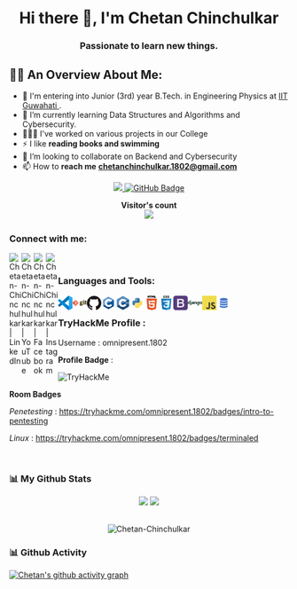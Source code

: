 <h1 align ='center'> Hi there 👋, I'm Chetan Chinchulkar </h1>
<h3 align="center">Passionate to learn new things.</h3>

## 🙋‍♂️ An Overview About Me:

- 🔭 I'm entering into Junior (3rd) year B.Tech. in Engineering Physics at <a href="iitg.ac.in"> IIT Guwahati </a> .
- 🌱 I’m currently learning Data Structures and Algorithms and Cybersecurity.
- 🧑🏻‍💻 I've worked on various projects in our College
-  ⚡ I like **reading books and swimming**
- 👯 I’m looking to collaborate on Backend and Cybersecurity
- 📫 How to **reach me** **chetanchinchulkar.1802@gmail.com**


<p align="center"> 
<a href="https://github.com/Meghna-DAS/github-profile-views-counter">
    <img src="https://komarev.com/ghpvc/?username=Chetan-Chinchulkar">
</a>
<a href="https://github.com/SubhamRaoniar28?tab=followers"><img src="https://img.shields.io/github/followers/Chetan-Chinchulkar?label=Followers&style=social" alt="GitHub Badge"></a>
</br>

<p align="center"> 
 <b> Visitor's count </b> <br>
  <img src="https://profile-counter.glitch.me/Chetan-Chinchulkar/count.svg" />
 </p>

<!--
- 🔭 I’m currently working on 
- 🤔 I’m looking for help with ...
- 💬 Ask me about ...
- 📫 How to reach me: ...
- 😄 Pronouns: ...
- ⚡ Fun fact: ...
-->

[facebook]: https://www.facebook.com/chetan.chinchulkar.37/
[instagram]: https://www.instagram.com/chetan.chinchulkar/
[linkedin]: https://www.linkedin.com/in/chetan-chinchulkar-224584201/
[youtube]: https://www.youtube.com/channel/UCgcwOE8EdPziTpl4tba8Eag/

### Connect with me:
[<img align="left" alt="Chetan-Chinchulkar | LinkedIn" width="22px" src="https://cdn.jsdelivr.net/npm/simple-icons@v3/icons/linkedin.svg" />][linkedin][<img align="left" alt="Chetan-Chinchulkar | YouTube" width="22px" src="https://cdn.jsdelivr.net/npm/simple-icons@v3/icons/youtube.svg" />][youtube]
[<img align="left" alt="Chetan-Chinchulkar | Facebook" width="22px" src="https://cdn.jsdelivr.net/npm/simple-icons@v3/icons/facebook.svg" />][facebook]
[<img align="left" alt="Chetan-Chinchulkar | Instagram" width="22px" src="https://cdn.jsdelivr.net/npm/simple-icons@v3/icons/instagram.svg" />][instagram]

<br />

### Languages and Tools:

[<img align="left" alt="Visual Studio Code" width="26px" src="https://raw.githubusercontent.com/github/explore/80688e429a7d4ef2fca1e82350fe8e3517d3494d/topics/visual-studio-code/visual-studio-code.png" />][youtube]
[<img align="left" alt="Git" width="26px" src="https://raw.githubusercontent.com/github/explore/80688e429a7d4ef2fca1e82350fe8e3517d3494d/topics/git/git.png" />][youtube]
[<img align="left" alt="GitHub" width="26px" src="https://raw.githubusercontent.com/github/explore/78df643247d429f6cc873026c0622819ad797942/topics/github/github.png" />][youtube]


[<img align="left" alt="C" width="26px" src="https://raw.githubusercontent.com/github/explore/80688e429a7d4ef2fca1e82350fe8e3517d3494d/topics/c/c.png" />][youtube]
[<img align="left" alt="C++" width="26px" src="https://raw.githubusercontent.com/github/explore/80688e429a7d4ef2fca1e82350fe8e3517d3494d/topics/cpp/cpp.png" />][youtube]
[<img align="left" alt="Python" width="26px" src="https://raw.githubusercontent.com/github/explore/80688e429a7d4ef2fca1e82350fe8e3517d3494d/topics/python/python.png" />][youtube]


[<img align="left" alt="HTML5" width="26px" src="https://raw.githubusercontent.com/github/explore/80688e429a7d4ef2fca1e82350fe8e3517d3494d/topics/html/html.png" />][youtube]
[<img align="left" alt="CSS3" width="26px" src="https://raw.githubusercontent.com/github/explore/80688e429a7d4ef2fca1e82350fe8e3517d3494d/topics/css/css.png" />][youtube]
[<img align="left" alt="Bootstrap" width="26px" src="https://raw.githubusercontent.com/github/explore/80688e429a7d4ef2fca1e82350fe8e3517d3494d/topics/bootstrap/bootstrap.png" />][youtube]
[<img align="left" alt="Django" width="26px" src="https://raw.githubusercontent.com/github/explore/80688e429a7d4ef2fca1e82350fe8e3517d3494d/topics/django/django.png" />][youtube]

[<img align="left" alt="JavaScript" width="26px" src="https://raw.githubusercontent.com/github/explore/80688e429a7d4ef2fca1e82350fe8e3517d3494d/topics/javascript/javascript.png" />][youtube]
[<img align="left" alt="SQL" width="26px" src="https://raw.githubusercontent.com/github/explore/80688e429a7d4ef2fca1e82350fe8e3517d3494d/topics/sql/sql.png" />][youtube]
<br />

<!--
### Github Stats :
<img src="https://github-readme-stats.vercel.app/api?username=Chetan-Chinchulkar&&show_icons=true&title_color=ffffff&icon_color=bb2acf&text_color=daf7dc&bg_color=151515">
-->


### TryHackMe Profile : 
Username : omnipresent.1802

<p align="center">

**Profile Badge** : 

<img src="https://tryhackme-badges.s3.amazonaws.com/omnipresent.1802.png" alt="TryHackMe">

**Room Badges**

_Penetesting_ : https://tryhackme.com/omnipresent.1802/badges/intro-to-pentesting

_Linux_ : https://tryhackme.com/omnipresent.1802/badges/terminaled

</p>
<br>
<h3 align="left">📊 My Github Stats</h3>

<p  align="center">
  <img width="48%" src="https://github-readme-stats.vercel.app/api?username=Chetan-Chinchulkar&show_icons=true&theme=github_dark&custom_title=Chetan%27s%20Github%20Stats" />
  <img width="48%" src="https://github-readme-streak-stats.herokuapp.com/?user=Chetan-Chinchulkar&theme=holi-theme&background=0D1117&border=dddddd" /> <br><br>
  </p>
<p align="center">
<img src="https://github-readme-stats.vercel.app/api/top-langs?username=Chetan-Chinchulkar&show_icons=true&locale=en&layout=compact&theme=github_dark" alt="Chetan-Chinchulkar" />
    <!--
    <img align="center" src="https://github-readme-stats.vercel.app/api/top-langs/?username=Chetan-Chinchulkar&theme=dark" />
    -->
</p>

<h3 align="left">📊 Github Activity</h3>

[![Chetan's github activity graph](https://activity-graph.herokuapp.com/graph?username=Chetan-Chinchulkar&line=4c8eda&color=4c8eda&area=true&area_color=2568b4&custom_title=Chetan%27s%20Activity%20Graph&theme=react-dark)](https://github.com/Chetan-Chinchulkar/github-readme-activity-graph)
<br>




<!--
<br>
<h3 align="left">Connect with me:</h3>
<p align="left">
<a href="https://dev.to/gh4abhi" target="blank"><img align="center" src="https://raw.githubusercontent.com/rahuldkjain/github-profile-readme-generator/master/src/images/icons/Social/devto.svg" alt="gh4abhi" height="30" width="40" /></a>
<a href="https://linkedin.com/in/gh4abhi" target="blank"><img align="center" src="https://raw.githubusercontent.com/rahuldkjain/github-profile-readme-generator/master/src/images/icons/Social/linked-in-alt.svg" alt="gh4abhi" height="30" width="40" /></a>
<a href="https://stackoverflow.com/users/14595271" target="blank"><img align="center" src="https://raw.githubusercontent.com/rahuldkjain/github-profile-readme-generator/master/src/images/icons/Social/stack-overflow.svg" alt="14595271" height="30" width="40" /></a>
<a href="https://instagram.com/gh4abhi" target="blank"><img align="center" src="https://raw.githubusercontent.com/rahuldkjain/github-profile-readme-generator/master/src/images/icons/Social/instagram.svg" alt="gh4abhi" height="30" width="40" /></a>
<a href="https://medium.com/@gh4abhi" target="blank"><img align="center" src="https://raw.githubusercontent.com/rahuldkjain/github-profile-readme-generator/master/src/images/icons/Social/medium.svg" alt="@gh4abhi" height="30" width="40" /></a>
<a href="https://www.hackerrank.com/gh4abhi" target="blank"><img align="center" src="https://raw.githubusercontent.com/rahuldkjain/github-profile-readme-generator/master/src/images/icons/Social/hackerrank.svg" alt="gh4abhi" height="30" width="40" /></a>
<a href="https://codeforces.com/profile/gh4abhis" target="blank"><img align="center" src="https://raw.githubusercontent.com/rahuldkjain/github-profile-readme-generator/master/src/images/icons/Social/codeforces.svg" alt="abhishek_s_shrivastava" height="30" width="40" /></a>
<a href="https://www.leetcode.com/gh4abhi" target="blank"><img align="center" src="https://raw.githubusercontent.com/rahuldkjain/github-profile-readme-generator/master/src/images/icons/Social/leet-code.svg" alt="gh4abhi" height="30" width="40" /></a>
<a href="https://www.hackerearth.com/@gh4abhi" target="blank"><img align="center" src="https://raw.githubusercontent.com/rahuldkjain/github-profile-readme-generator/master/src/images/icons/Social/hackerearth.svg" alt="@gh4abhi" height="30" width="40" /></a>
</p>
<br>
<h3 align="left">Languages and Tools:</h3>
<p align="left"> <a href="https://www.cprogramming.com/" target="_blank" rel="noreferrer"> <img src="https://raw.githubusercontent.com/devicons/devicon/master/icons/c/c-original.svg" alt="c" width="40" height="40"/> </a> <a href="https://www.w3schools.com/cpp/" target="_blank" rel="noreferrer"> <img src="https://raw.githubusercontent.com/devicons/devicon/master/icons/cplusplus/cplusplus-original.svg" alt="cplusplus" width="40" height="40"/> </a> <a href="https://www.w3schools.com/cs/" target="_blank" rel="noreferrer"> <img src="https://raw.githubusercontent.com/devicons/devicon/master/icons/csharp/csharp-original.svg" alt="csharp" width="40" height="40"/> </a> <a href="https://www.w3schools.com/css/" target="_blank" rel="noreferrer"> <img src="https://raw.githubusercontent.com/devicons/devicon/master/icons/css3/css3-original-wordmark.svg" alt="css3" width="40" height="40"/> </a> <a href="https://firebase.google.com/" target="_blank" rel="noreferrer"> <img src="https://www.vectorlogo.zone/logos/firebase/firebase-icon.svg" alt="firebase" width="40" height="40"/> </a> <a href="https://flutter.dev" target="_blank" rel="noreferrer"> <img src="https://www.vectorlogo.zone/logos/flutterio/flutterio-icon.svg" alt="flutter" width="40" height="40"/> </a> <a href="https://www.w3.org/html/" target="_blank" rel="noreferrer"> <img src="https://raw.githubusercontent.com/devicons/devicon/master/icons/html5/html5-original-wordmark.svg" alt="html5" width="40" height="40"/> </a> <a href="https://www.jenkins.io" target="_blank" rel="noreferrer"> <img src="https://www.vectorlogo.zone/logos/jenkins/jenkins-icon.svg" alt="jenkins" width="40" height="40"/> </a> <a href="https://www.linux.org/" target="_blank" rel="noreferrer"> <img src="https://raw.githubusercontent.com/devicons/devicon/master/icons/linux/linux-original.svg" alt="linux" width="40" height="40"/> </a> <a href="https://opencv.org/" target="_blank" rel="noreferrer"> <img src="https://www.vectorlogo.zone/logos/opencv/opencv-icon.svg" alt="opencv" width="40" height="40"/> </a> <a href="https://www.python.org" target="_blank" rel="noreferrer"> <img src="https://raw.githubusercontent.com/devicons/devicon/master/icons/python/python-original.svg" alt="python" width="40" height="40"/> </a> <a href="https://unity.com/" target="_blank" rel="noreferrer"> <img src="https://www.vectorlogo.zone/logos/unity3d/unity3d-icon.svg" alt="unity" width="40" height="40"/> </a> </p>
<br>
-->



<!--
## ✨ Top Repositories
<p align = "center">
    <a href="https://github.com/gh4abhi/Data-Structures-and-Algorithms">
        <img align="center" src="https://github-readme-stats.vercel.app/api/pin/?username=gh4abhi&repo=Data-Structures-and-Algorithms&locale=en&border_radius=0&theme=dark" alt="gh4abhi" />
  </a>
      <a href="https://github.com/gh4abhi/VirtuLabs">
        <img align="center" src="https://github-readme-stats.vercel.app/api/pin/?username=gh4abhi&repo=VirtuLabs&locale=en&border_radius=0&theme=dark" alt="gh4abhi" />
  </a>
  <a href="https://github.com/gh4abhi/Stellarus">
        <img align="center" src="https://github-readme-stats.vercel.app/api/pin/?username=gh4abhi&repo=Stellarus&locale=en&border_radius=0&theme=dark" alt="gh4abhi" />
  </a>
<a href="https://github.com/gh4abhi/Terminal-Hacker">
        <img align="center" src="https://github-readme-stats.vercel.app/api/pin/?username=gh4abhi&repo=Terminal-Hacker&locale=en&border_radius=0&theme=dark" alt="gh4abhi" />
  </a>  
  <a href="https://github.com/gh4abhi/Autotype">
        <img align="center" src="https://github-readme-stats.vercel.app/api/pin/?username=gh4abhi&repo=Autotype&locale=en&border_radius=0&theme=dark" alt="gh4abhi" />
  </a>  
  <a href="https://github.com/gh4abhi/Competitive-Programming">
        <img align="center" src="https://github-readme-stats.vercel.app/api/pin/?username=gh4abhi&repo=Competitive-Programming&locale=en&border_radius=0&theme=dark" alt="gh4abhi" />
  </a>  
</p>
-->

